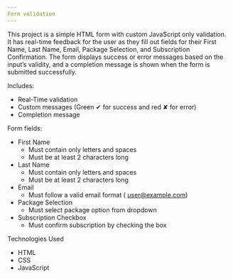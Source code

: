 ```yaml
---
Form validation
---
```


This project is a simple HTML form with custom JavaScript only validation.
It has real-time feedback for the user as they fill out fields for
their First Name, Last Name, Email, Package Selection, and Subscription Confirmation.
The form displays success or error messages based on the input’s validity,
and a completion message is shown when the form is submitted successfully.

Includes:

- Real-Time validation
- Custom messages (Green ✔ for success and red ✘ for error)
- Completion message

Form fields:

- First Name
  - Must contain only letters and spaces
  - Must be at least 2 characters long
- Last Name
  - Must contain only letters and spaces
  - Must be at least 2 characters long
- Email
  - Must follow a valid email format ( user@example.com)
- Package Selection
  - Must select package option from dropdown
- Subscription Checkbox
  - Must confirm subscription by checking the box

Technologies Used

- HTML
- CSS
- JavaScript
